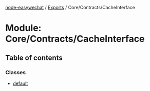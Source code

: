 [node-easywechat](../README.md) / [Exports](../modules.md) / Core/Contracts/CacheInterface

# Module: Core/Contracts/CacheInterface

## Table of contents

### Classes

- [default](../classes/Core_Contracts_CacheInterface.default.md)
